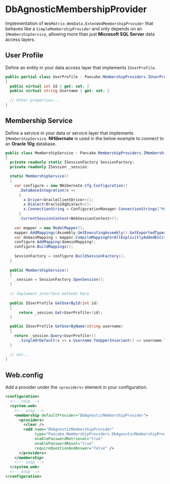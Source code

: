 # DbAgnosticMembershipProvider
Implementation of `WebMatrix.WebData.ExtendedMembershipProvider` that behaves like a `SimpleMembershipProvider` and only depends on an `IMembershipService`, allowing more than just **Microsoft SQL Server** data access layers.

## User Profile
Define an entity in your data access layer that implements `IUserProfile`.
```c#
public partial class UserProfile : Pancake.MembershipProviders.IUserProfile
{
  public virtual int Id { get; set; }
  public virtual string Username { get; set; }
  
  // Other properties...
}
```

## Membership Service
Define a service in your data or service layer that implements `IMembershipService`. **NHibernate** is used in the below example to connect to an **Oracle 10g** database.
```c#
public class MembershipService : Pancake.MembershipProviders.IMembershipService<IUserProfile>
{
  private readonly static ISessionFactory SessionFactory;
  private readonly ISession _session;

  static MembershipService()
  {
    var configure = new NHibernate.Cfg.Configuration()
      .DataBaseIntegration(x =>
      {
        x.Driver<OracleClientDriver>();
        x.Dialect<Oracle10gDialect>();
        x.ConnectionString = ConfigurationManager.ConnectionStrings["MyConnectionString"];
      }
      .CurrentSessionContext<WebSessionContext>();
      
    var mapper = new ModelMapper();
    mapper.AddMappings(Assembly.GetExecutingAssembly().GetExportedTypes());
    var domainMapping = mapper.CompileMappingForAllExplicitlyAddedEntities();
    configure.AddMapping(domainMapping);
    configure.BuildMappings();
      
    SessionFactory = configure.BuildSessionFactory();
  }
  
  public MembershipService()
  {
    _session = SessionFactory.OpenSession();
  }
  
  // Implement interface methods here
  
  public IUserProfile GetUserById(int id)
  {
      return _session.Get<UserProfile>(id);
  }

  public IUserProfile GetUserByName(string username)
  {
    return _session.Query<UserProfile>()
      .SingleOrDefault(x => x.Username.ToUpperInvariant() == username.ToUpperInvariant());
  }
  
  // etc...
}
```

## Web.config
Add a provider under the `<providers>` element in your configuration.
```xml
<configuration>
  <!-- snip -->
  <system.web>
    <!-- snip -->
    <membership defaultProvider="DbAgnosticMembershipProvider">
      <providers>
        <clear />
        <add name="DbAgnosticMembershipProvider" 
             type="Pancake.MembershipProviders.DbAgnosticMembershipProvider"
             enablePasswordRetrieval="true"
             enablePasswordReset="true"
             requireQuestionAndAnswer="false" />
      </providers>
    </membership>
    <!-- snip -->
  </system.web>
  <!-- snip -->
</configuration>
```
